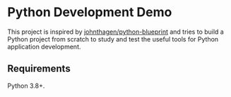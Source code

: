 # Python Development Demo

This project is inspired by
[johnthagen/python-blueprint](https://github.com/johnthagen/python-blueprint) and tries
to build a Python project from scratch to study and test the useful tools for Python
application development.

## Requirements

Python 3.8+.
